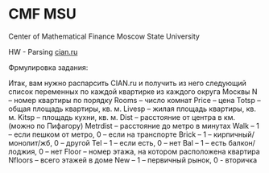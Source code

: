 # CMF MSU

Center of Mathematical Finance
Moscow State University

HW - Parsing [cian.ru](cian.ru)

Фрмулировка задания:

Итак, вам нужно распарсить CIAN.ru и получить из него следующий список переменных по каждой квартирке из каждого округа Москвы
N – номер квартиры по порядку
Rooms – число комнат
Price – цена
Totsp – общая площадь квартиры, кв. м.
Livesp – жилая площадь квартиры, кв. м.
Kitsp – площадь кухни, кв. м.
Dist – расстояние от центра в км. (можно по Пифагору)
Metrdist – расстояние до метро в минутах
Walk – 1 – если пешком от метро, 0 – если на транспорте
Brick – 1 – кирпичный/монолит/жб, 0 – другой
Tel – 1 – если есть, 0 – нет
Bal – 1 – есть балкон/лоджия, 0 – нет
Floor – номер этажа, на котором расположена квартира
Nfloors – всего этажей в доме
New – 1 – первичный рынок, 0 - вторичка
